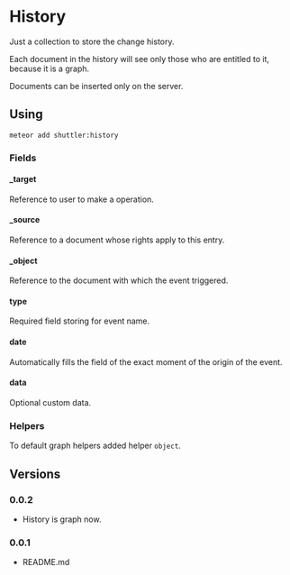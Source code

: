 # History

Just a collection to store the change history.

Each document in the history will see only those who are entitled to it, because it is a graph.

Documents can be inserted only on the server.

## Using

```
meteor add shuttler:history
```

### Fields

#### _target
Reference to user to make a operation.

#### _source
Reference to a document whose rights apply to this entry.

#### _object
Reference to the document with which the event triggered.

#### type
Required field storing for event name.

#### date
Automatically fills the field of the exact moment of the origin of the event.

#### data
Optional custom data.

### Helpers
To default graph helpers added helper `object`.

## Versions

### 0.0.2
* History is graph now.

### 0.0.1
* README.md